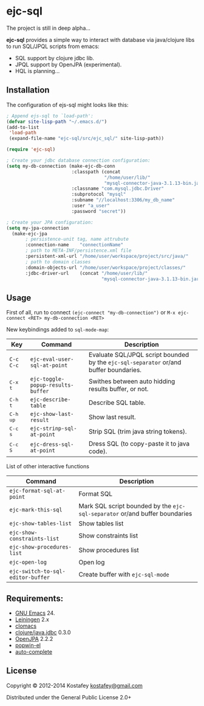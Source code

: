 # ejc-sql

The project is still in deep alpha...

**ejc-sql** provides a simple way to interact with database via java/clojure
  libs to run SQL/JPQL scripts from emacs:

* SQL support by clojure jdbc lib.
* JPQL support by OpenJPA (experimental).
* HQL is planning...

## Installation

The configuration of ejs-sql might looks like this:

```lisp
; Append ejs-sql to `load-path':
(defvar site-lisp-path "~/.emacs.d/")
(add-to-list
 'load-path
 (expand-file-name "ejc-sql/src/ejc_sql/" site-lisp-path))

(require 'ejc-sql)

; Create your jdbc database connection configuration:
(setq my-db-connection (make-ejc-db-conn
                        :classpath (concat
                                    "/home/user/lib/"
                                    "mysql-connector-java-3.1.13-bin.jar")
                        :classname "com.mysql.jdbc.Driver"
                        :subprotocol "mysql"
                        :subname "//localhost:3306/my_db_name"
                        :user "a_user"
                        :password "secret"))

; Create your JPA configuration:
(setq my-jpa-connection
  (make-ejc-jpa
       ; persistence-unit tag, name attrubute
       :connection-name    "connectionName"
       ; path to META-INF/persistence.xml file
       :persistent-xml-url "/home/user/workspace/project/src/java/"
       ; path to domain classes
       :domain-objects-url "/home/user/workspace/project/classes/"
       :jdbc-driver-url    (concat "/home/user/lib/"
                                   "mysql-connector-java-3.1.13-bin.jar")))
```

## Usage

First of all, run to connect `(ejc-connect "my-db-connection")` or `M-x
ejc-connect <RET> my-db-connection <RET>`

New keybindings added to `sql-mode-map`:

 Key                  | Command                            | Description
----------------------|------------------------------------|------------------------------------------------------
 <kbd>`C-c C-c`</kbd> | `ejc-eval-user-sql-at-point`       | Evaluate SQL/JPQL script bounded by the `ejc-sql-separator` or/and buffer boundaries.
 <kbd>C-x t</kbd>     | `ejc-toggle-popup-results-buffer`  | Swithes between auto hidding results buffer, or not.
 <kbd>C-h t</kbd>     | `ejc-describe-table`               | Describe SQL table.
 <kbd>C-h up</kbd>    | `ejc-show-last-result`             | Show last result.
 <kbd>C-c s</kbd>     | `ejc-strinp-sql-at-point`          | Strip SQL (trim java string tokens).
 <kbd>C-c S</kbd>     | `ejc-dress-sql-at-point`           | Dress SQL (to copy-paste it to java code).

List of other interactive functions

 Command                            | Description
------------------------------------|------------------------------------------
 `ejc-format-sql-at-point`          | Format SQL
 `ejc-mark-this-sql`                | Mark SQL script bounded by the `ejc-sql-separator` or/and buffer boundaries
 `ejc-show-tables-list`             | Show tables list
 `ejc-show-constraints-list`        | Show constraints list
 `ejc-show-procedures-list`         | Show procedures list
 `ejc-open-log`                     | Open log
 `ejc-switch-to-sql-editor-buffer`  | Create buffer with `ejc-sql-mode`

## Requirements:

* [GNU Emacs](http://www.gnu.org/software/emacs/emacs.html) 24.
* [Leiningen](http://leiningen.org) 2.x
* [clomacs](https://github.com/clojure-emacs/clomacs)
* [clojure/java.jdbc](https://github.com/clojure/java.jdbc) 0.3.0
* [OpenJPA](http://openjpa.apache.org/) 2.2.2
* [popwin-el](https://github.com/m2ym/popwin-el)
* [auto-complete](https://github.com/auto-complete/auto-complete)

## License

Copyright © 2012-2014 Kostafey <kostafey@gmail.com>

Distributed under the General Public License 2.0+
